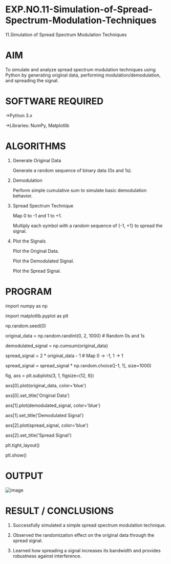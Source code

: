 # EXP.NO.11-Simulation-of-Spread-Spectrum-Modulation-Techniques

11.Simulation of Spread Spectrum Modulation Techniques

# AIM
To simulate and analyze spread spectrum modulation techniques using Python by generating original data, performing modulation/demodulation, and spreading the signal.

# SOFTWARE REQUIRED
->Python 3.x

->Libraries: NumPy, Matplotlib

# ALGORITHMS
1. Generate Original Data

   Generate a random sequence of binary data (0s and 1s).

2. Demodulation

   Perform simple cumulative sum to simulate basic demodulation behavior.

3. Spread Spectrum Technique

   Map 0 to -1 and 1 to +1.

   Multiply each symbol with a random sequence of {-1, +1} to spread the signal.

4. Plot the Signals

   Plot the Original Data.

   Plot the Demodulated Signal.

   Plot the Spread Signal.

# PROGRAM
import numpy as np
 
import matplotlib.pyplot as plt

np.random.seed(0) 							

original_data = np.random.randint(0, 2, 1000)  # Random 0s and 1s

demodulated_signal = np.cumsum(original_data)

spread_signal = 2 * original_data - 1  # Map 0 -> -1, 1 -> 1

spread_signal = spread_signal * np.random.choice([-1, 1], size=1000)

fig, axs = plt.subplots(3, 1, figsize=(12, 6))

axs[0].plot(original_data, color='blue')

axs[0].set_title('Original Data')

axs[1].plot(demodulated_signal, color='blue')

axs[1].set_title('Demodulated Signal')

axs[2].plot(spread_signal, color='blue')

axs[2].set_title('Spread Signal')

plt.tight_layout()

plt.show()

# OUTPUT
![image](https://github.com/user-attachments/assets/341208c9-baf3-479e-9b14-e547d92d1371)
 
# RESULT / CONCLUSIONS

1. Successfully simulated a simple spread spectrum modulation technique.


2. Observed the randomization effect on the original data through the spread signal.


3. Learned how spreading a signal increases its bandwidth and provides robustness against interference.

